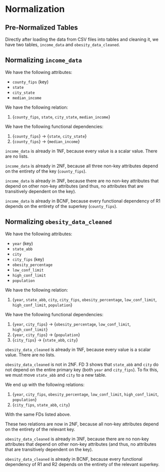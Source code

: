 # Normalization

## Pre-Normalized Tables

Directly after loading the data from CSV files into tables and cleaning it, we have two tables, `income_data` and `obesity_data_cleaned`.

## Normalizing `income_data`

We have the following attributes:

 - `county_fips` (key)
 - `state`
 - `city_state`
 - `median_income`

We have the following relation:

 1. {`county_fips`, `state`, `city_state`, `median_income`}

We have the following functional dependencies:

 1. {`county_fips`} -> {`state`, `city_state`}
 2. {`county_fips`} -> {`median_income`}

`income_data` is already in 1NF, because every value is a scalar value. There are no lists.

`income_data` is already in 2NF, because all three non-key attributes depend on the entirety of the key (`county_fips`).

`income_data` is already in 3NF, because there are no non-key attributes that depend on other non-key attributes (and thus, no attributes that are transitively dependent on the key).

`income_data` is already in BCNF, because every functional dependency of R1 depends on the entirety of the superkey (`county_fips`).

## Normalizing `obesity_data_cleaned`

We have the following attributes:

 - `year` (key)
 - `state_abb`
 - `city`
 - `city_fips` (key)
 - `obesity_percentage`
 - `low_conf_limit`
 - `high_conf_limit`
 - `population`

We have the following relation:

 1. {`year`, `state_abb`, `city`, `city_fips`, `obesity_percentage`, `low_conf_limit`, `high_conf_limit`, `population`}

We have the following functional dependencies:

 1. {`year`, `city_fips`} -> {`obesity_percentage`, `low_conf_limit`, `high_conf_limit`}
 2. {`year`, `city_fips`} -> {`population`}
 3. {`city_fips`} -> {`state_abb`, `city`}

`obesity_data_cleaned` is already in 1NF, because every value is a scalar value. There are no lists.

`obesity_data_cleaned` is not in 2NF. FD 3 shows that `state_abb` and `city` do not depend on the entire primary key (both `year` and `city_fips`). To fix this, we must move `state_abb` and `city` to a new table.

We end up with the following relations:

 1. {`year`, `city_fips`, `obesity_percentage`, `low_conf_limit`, `high_conf_limit`, `population`}
 2. {`city_fips`, `state_abb`, `city`}

With the same FDs listed above.

These two relations are now in 2NF, because all non-key attributes depend on the entirety of the relevant key.

`obesity_data_cleaned` is already in 3NF, because there are no non-key attributes that depend on other non-key attributes (and thus, no attributes that are transitively dependent on the key).

`obesity_data_cleaned` is already in BCNF, because every functional dependency of R1 and R2 depends on the entirety of the relevant superkey.
